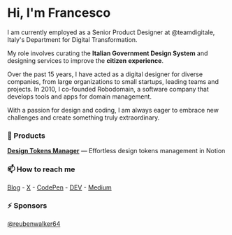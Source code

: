 # Hi, I'm Francesco 

I am currently employed as a Senior Product Designer at @teamdigitale, Italy's Department for Digital Transformation. 

My role involves curating the **Italian Government Design System** and designing services to improve the **citizen** **experience**.

Over the past 15 years, I have acted as a digital designer for diverse companies, from large organizations to small startups, leading teams and projects.
In 2010, I co-founded Robodomain, a software company that develops tools and apps for domain management.

With a passion for design and coding, I am always eager to embrace new challenges and create something truly extraordinary.

### 🚀 Products
**[Design Tokens Manager](https://zetareticoli.gumroad.com/l/design-tokens-manager)** — Effortless design tokens management in Notion

### 📫 How to reach me

[Blog](https://francescoimprota.com/writing/) -
[X](https://twitter.com/zetareticoli) -
[CodePen](https://codepen.io/zetareticoli) - 
[DEV](https://dev.to/zetareticoli) - 
[Medium](https://medium.com/@zetareticoli)

### ⚡️ Sponsors

[@reubenwalker64](https://github.com/reubenwalker64)

<!--
**zetareticoli/zetareticoli** is a ✨ _special_ ✨ repository because its `README.md` (this file) appears on your GitHub profile.

Here are some ideas to get you started:

- 🔭 I’m currently working on ...
- 🌱 I’m currently learning ...
- 👯 I’m looking to collaborate on ...
- 🤔 I’m looking for help with ...
- 💬 Ask me about ...
- 
- 😄 Pronouns: ...
- ⚡ Fun fact: ...
-->
